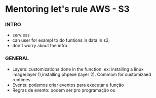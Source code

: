 # Mentoring let's rule AWS - S3

### INTRO
- servless
- can user for exampl to do funtions in data in s3;
- don't worry about the infra


### GENERAL
- Layers: customizations done in the function. ex: installing a linux image(layer 1),installing phpexe (layer 2). Commom for customizaed runtimes
- Events: podemos criar eventos para executar a função
- Regras de evento: podem ser pro programação ou  
